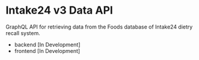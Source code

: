 # Intake24 v3 Data API

GraphQL API for retrieving data from the Foods database of Intake24 dietry recall system.
- backend [In Development]
- frontend [In Development]
